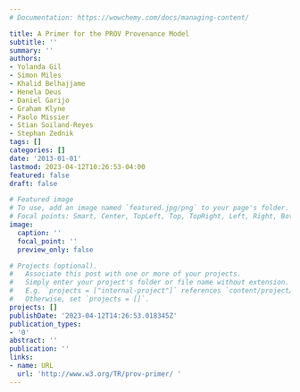 ```yaml
---
# Documentation: https://wowchemy.com/docs/managing-content/

title: A Primer for the PROV Provenance Model
subtitle: ''
summary: ''
authors:
- Yolanda Gil
- Simon Miles
- Khalid Belhajjame
- Henela Deus
- Daniel Garijo
- Graham Klyne
- Paolo Missier
- Stian Soiland-Reyes
- Stephan Zednik
tags: []
categories: []
date: '2013-01-01'
lastmod: 2023-04-12T10:26:53-04:00
featured: false
draft: false

# Featured image
# To use, add an image named `featured.jpg/png` to your page's folder.
# Focal points: Smart, Center, TopLeft, Top, TopRight, Left, Right, BottomLeft, Bottom, BottomRight.
image:
  caption: ''
  focal_point: ''
  preview_only: false

# Projects (optional).
#   Associate this post with one or more of your projects.
#   Simply enter your project's folder or file name without extension.
#   E.g. `projects = ["internal-project"]` references `content/project/deep-learning/index.md`.
#   Otherwise, set `projects = []`.
projects: []
publishDate: '2023-04-12T14:26:53.018345Z'
publication_types:
- '0'
abstract: ''
publication: ''
links:
- name: URL
  url: 'http://www.w3.org/TR/prov-primer/ '
---
```

